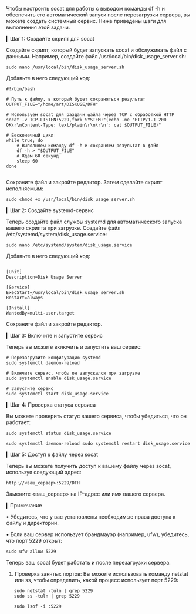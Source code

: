Чтобы настроить socat для работы с выводом команды df -h и обеспечить его автоматический запуск после перезагрузки сервера, вы можете создать системный сервис. Ниже приведены шаги для выполнения этой задачи.

▎Шаг 1: Создайте скрипт для socat

Создайте скрипт, который будет запускать socat и обслуживать файл с данными. Например, создайте файл /usr/local/bin/disk_usage_server.sh:

``
sudo nano /usr/local/bin/disk_usage_server.sh
``

Добавьте в него следующий код:

```
#!/bin/bash

# Путь к файлу, в который будет сохраняться результат
OUTPUT_FILE="/home/art/DISKUSE/DFH"

# Используем socat для раздачи файла через TCP с обработкой HTTP
socat -v TCP-LISTEN:5229,fork SYSTEM:"(echo -ne 'HTTP/1.1 200 OK\r\nContent-Type: text/plain\r\n\r\n'; cat $OUTPUT_FILE)"

# Бесконечный цикл
while true; do
    # Выполняем команду df -h и сохраняем результат в файл
    df -h > "$OUTPUT_FILE"
    # Ждем 60 секунд
    sleep 60
done


```
Сохраните файл и закройте редактор. Затем сделайте скрипт исполняемым:

``
sudo chmod +x /usr/local/bin/disk_usage_server.sh
``

▎Шаг 2: Создайте systemd-сервис

Теперь создайте файл службы systemd для автоматического запуска вашего скрипта при загрузке. Создайте файл /etc/systemd/system/disk_usage.service:

``
sudo nano /etc/systemd/system/disk_usage.service
``

Добавьте в него следующий код:
```

[Unit]
Description=Disk Usage Server

[Service]
ExecStart=/usr/local/bin/disk_usage_server.sh
Restart=always

[Install]
WantedBy=multi-user.target
```

Сохраните файл и закройте редактор.

▎Шаг 3: Включите и запустите сервис

Теперь вы можете включить и запустить ваш сервис:

```
# Перезагрузите конфигурацию systemd
sudo systemctl daemon-reload

# Включите сервис, чтобы он запускался при загрузке
sudo systemctl enable disk_usage.service

# Запустите сервис
sudo systemctl start disk_usage.service

```
▎Шаг 4: Проверка статуса сервиса

Вы можете проверить статус вашего сервиса, чтобы убедиться, что он работает:

``
sudo systemctl status disk_usage.service
``


``
sudo systemctl daemon-reload
sudo systemctl restart disk_usage.service
``


▎Шаг 5: Доступ к файлу через socat

Теперь вы можете получить доступ к вашему файлу через socat, используя следующий адрес:

``
http://<ваш_сервер>:5229/DFH
``

Замените <ваш_сервер> на IP-адрес или имя вашего сервера.

▎Примечание

• Убедитесь, что у вас установлены необходимые права доступа к файлу и директории.

• Если ваш сервер использует брандмауэр (например, ufw), убедитесь, что порт 5229 открыт:

``
sudo ufw allow 5229
``

Теперь ваш socat будет работать и после перезагрузки сервера. 

1. Проверка занятых портов:
   Вы можете использовать команду netstat или ss, чтобы определить, какой процесс использует порт 5229:
   
```
   sudo netstat -tuln | grep 5229
   sudo ss -tuln | grep 5229

   sudo lsof -i :5229
```



